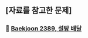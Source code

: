## [자료를 참고한 문제]
### 🔗 [Baekjoon 2389, 설탕 배달](https://github.com/shihaim/coding-test/tree/main/coding-test/src/main/java/org/example/baekjoon/class2/description/Solve2839.md)